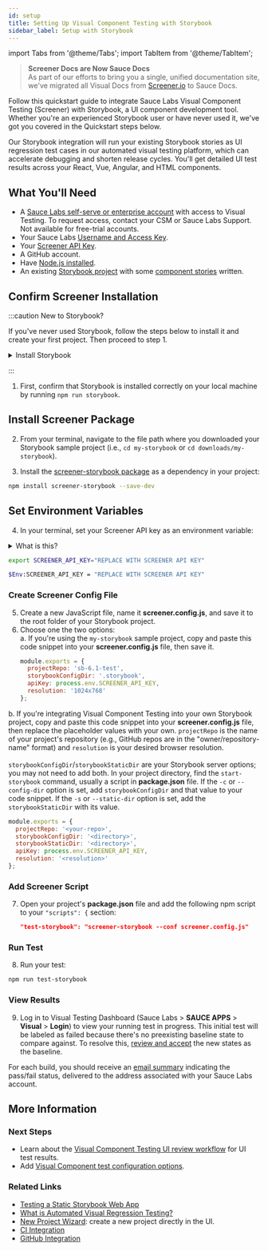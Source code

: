 ```yaml
---
id: setup
title: Setting Up Visual Component Testing with Storybook
sidebar_label: Setup with Storybook
---
```


import Tabs from '@theme/Tabs';
import TabItem from '@theme/TabItem';

>**Screener Docs are Now Sauce Docs**<br/>
As part of our efforts to bring you a single, unified documentation site, we've migrated all Visual Docs from [Screener.io](https://screener.io) to Sauce Docs.

Follow this quickstart guide to integrate Sauce Labs Visual Component Testing (Screener) with Storybook, a UI component development tool. Whether you're an experienced Storybook user or have never used it, we've got you covered in the Quickstart steps below.

Our Storybook integration will run your existing Storybook stories as UI regression test cases in our automated visual testing platform, which can accelerate debugging and shorten release cycles. You'll get detailed UI test results across your React, Vue, Angular, and HTML components.


## What You'll Need
* A [Sauce Labs self-serve or enterprise account](https://saucelabs.com/pricing) with access to Visual Testing. To request access, contact your CSM or Sauce Labs Support. Not available for free-trial accounts.
* Your Sauce Labs [Username and Access Key](https://app.saucelabs.com/user-settings).
* Your [Screener API Key](https://screener.io/v2/account/api-key).
* A GitHub account.
* Have [Node.js installed](https://nodejs.org).
* An existing [Storybook project](https://storybook.js.org/basics/quick-start-guide/) with some [component stories](https://storybook.js.org/basics/writing-stories/) written.



## Confirm Screener Installation

:::caution New to Storybook?

If you've never used Storybook, follow the steps below to install it and create your first project. Then proceed to step 1.

<details><summary>Install Storybook</summary>

Open a terminal and run the following commands, one at a time.

  ```bash title="Installs Storybook and Creates Storybook Project Called 'my-storybook'"
  npx create-react-app my-storybook
  ```

  ```bash title="Navigates to Storybook Project"
  cd my-storybook
  ```

  ```bash title="Initializes Storybook"
  npx -p @storybook/cli sb init
  ```

  ```bash title="Launches Your Storybook Project"
  npm run storybook
  ```
</details>

:::

1. First, confirm that Storybook is installed correctly on your local machine by running `npm run storybook`.


## Install Screener Package

2. From your terminal, navigate to the file path where you downloaded your Storybook sample project (i.e., `cd my-storybook` or `cd downloads/my-storybook`).

3. Install the [screener-storybook package](https://github.com/screener-io/screener-storybook) as a dependency in your project:
  ```bash
  npm install screener-storybook --save-dev
  ```

## Set Environment Variables

4. In your terminal, set your Screener API key as an environment variable:
  <details><summary>What is this?</summary>

  :::warning PROTECT YOUR CREDENTIALS
  To protect your authentication data from exposure, the example code in this Quickstart requires you to set your Sauce Labs credentials as [environment variables](basics/environment-variables/). We recommend doing this for all Sauce Labs automated tests.
  :::
  </details>
   <Tabs
        defaultValue="Mac/Linux"
        values={[
          {label: 'Mac/Linux', value: 'Mac/Linux'},
          {label: 'Windows Powershell', value: 'Windows Powershell'},
        ]}>

   <TabItem value="Mac/Linux">

   ```bash
   export SCREENER_API_KEY="REPLACE WITH SCREENER API KEY"
   ```

   </TabItem>
   <TabItem value="Windows Powershell">

   ```bash
   $Env:SCREENER_API_KEY = "REPLACE WITH SCREENER API KEY"
   ```

   </TabItem>
   </Tabs>


### Create Screener Config File

5. Create a new JavaScript file, name it **screener.config.js**, and save it to the root folder of your Storybook project.
6. Choose one the two options:<br/>
  a. If you're using the `my-storybook` sample project, copy and paste this code snippet into your **screener.config.js** file, then save it.
   ```js
   module.exports = {
     projectRepo: 'sb-6.1-test',
     storybookConfigDir: '.storybook',
     apiKey: process.env.SCREENER_API_KEY,
     resolution: '1024x768'
   };
   ```

  b. If you're integrating Visual Component Testing into your own Storybook project, copy and paste this code snippet into your **screener.config.js** file, then replace the placeholder values with your own. `projectRepo` is the name of your project's repository (e.g., GitHub repos are in the "owner/repository-name" format) and `resolution` is your desired browser resolution. <br/><br/>`storybookConfigDir`/`storybookStaticDir` are your Storybook server options; you may not need to add both. In your project directory, find the `start-storybook` command, usually a script in **package.json** file. If the `-c` or `--config-dir` option is set, add `storybookConfigDir` and that value to your code snippet. If the `-s` or `--static-dir` option is set, add the `storybookStaticDir` with its value.
   ```js
   module.exports = {
     projectRepo: '<your-repo>',
     storybookConfigDir: '<directory>',
     storybookStaticDir: '<directory>',
     apiKey: process.env.SCREENER_API_KEY,
     resolution: '<resolution>'
   };
  ```

### Add Screener Script

7. Open your project's **package.json** file and add the following npm script to your `"scripts": {` section:
   ```json
   "test-storybook": "screener-storybook --conf screener.config.js"  
   ```

### Run Test

8. Run your test:
  ```bash
  npm run test-storybook
  ```

### View Results

9. Log in to Visual Testing Dashboard (Sauce Labs > **SAUCE APPS** > **Visual** > **Login**) to view your running test in progress. This initial test will be labeled as failed because there's no preexisting baseline state to compare against. To resolve this, [review and accept](https://screener.io/v2/docs/visual-e2e/review-flow) the new states as the baseline.

  For each build, you should receive an [email summary](/visual/notifications/) indicating the pass/fail status, delivered to the address associated with your Sauce Labs account.


## More Information

### Next Steps
* Learn about the [Visual Component Testing UI review workflow](/visual/component-testing/workflow/review-workflow) for UI test results.
* Add [Visual Component test configuration options](https://github.com/screener-io/screener-storybook#config-options).


### Related Links
* [Testing a Static Storybook Web App](/visual/component-testing/storybook-static/)
* [What is Automated Visual Regression Testing?](https://saucelabs.com/blog/what-is-automated-visual-regression-testing)
* [New Project Wizard](https://screener.io/v2/new): create a new project directly in the UI.
* [CI Integration](/visual/component-testing/integrations/continuous-integration)
* [GitHub Integration](/visual/component-testing/integrations/github)
